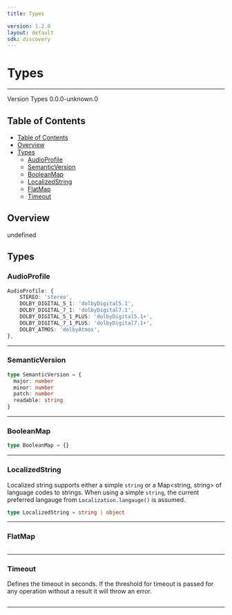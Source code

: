 ```yaml
---
title: Types

version: 1.2.0
layout: default
sdk: discovery
---
```


# Types

---

Version Types 0.0.0-unknown.0

## Table of Contents

- [Table of Contents](#table-of-contents)
- [Overview](#overview)
- [Types](#types)
  - [AudioProfile](#audioprofile)
  - [SemanticVersion](#semanticversion)
  - [BooleanMap](#booleanmap)
  - [LocalizedString](#localizedstring)
  - [FlatMap](#flatmap)
  - [Timeout](#timeout)

## Overview

undefined

## Types

### AudioProfile

```typescript
AudioProfile: {
    STEREO: 'stereo',
    DOLBY_DIGITAL_5_1: 'dolbyDigital5.1',
    DOLBY_DIGITAL_7_1: 'dolbyDigital7.1',
    DOLBY_DIGITAL_5_1_PLUS: 'dolbyDigital5.1+',
    DOLBY_DIGITAL_7_1_PLUS: 'dolbyDigital7.1+',
    DOLBY_ATMOS: 'dolbyAtmos',
},

```

---

### SemanticVersion

```typescript
type SemanticVersion = {
  major: number
  minor: number
  patch: number
  readable: string
}
```

---

### BooleanMap

```typescript
type BooleanMap = {}
```

---

### LocalizedString

Localized string supports either a simple `string` or a Map<string, string> of language codes to strings. When using a simple `string`, the current preferred langauge from `Localization.langauge()` is assumed.

```typescript
type LocalizedString = string | object
```

---

### FlatMap

```typescript

```

---

### Timeout

Defines the timeout in seconds. If the threshold for timeout is passed for any operation without a result it will throw an error.

```typescript

```

---
